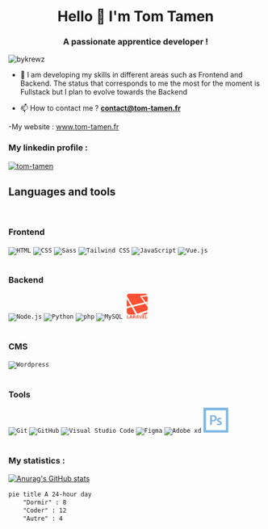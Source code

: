 <h1 align="center">Hello 👋 I'm Tom Tamen</h1>
<h3 align="center">A passionate apprentice developer !</h3>

<p align="left"> <img src="https://komarev.com/ghpvc/?username=bykrewz&label=Profile%20views&color=0e75b6&style=flat" alt="bykrewz" /> </p>

- 🌱 I am developing my skills in different areas such as Frontend and Backend. The status that corresponds to me the most for the moment is Fullstack but I plan to evolve towards the Backend

- 📫 How to contact me ? **contact@tom-tamen.fr**

-My website : www.tom-tamen.fr  


<h3 align="left">My linkedin profile :</h3>
<p align="left">
<a href="https://linkedin.com/in/tom-tamen" target="blank"><img align="center" src="https://raw.githubusercontent.com/rahuldkjain/github-profile-readme-generator/master/src/images/icons/Social/linked-in-alt.svg" alt="tom-tamen" height="30" width="40" /></a>
</p>


<h2 align="left">Languages and tools</h2>
<br>
<h3 align="left">Frontend</h3>
<div align="left">
	<code><img height="50" src="https://user-images.githubusercontent.com/25181517/192158954-f88b5814-d510-4564-b285-dff7d6400dad.png" alt="HTML" title="HTML" /></code>
	<code><img height="50" src="https://user-images.githubusercontent.com/25181517/183898674-75a4a1b1-f960-4ea9-abcb-637170a00a75.png" alt="CSS" title="CSS" /></code>
	<code><img height="50" src="https://user-images.githubusercontent.com/25181517/192158956-48192682-23d5-4bfc-9dfb-6511ade346bc.png" alt="Sass" title="Sass" /></code>
	<code><img height="50" src="https://user-images.githubusercontent.com/25181517/202896760-337261ed-ee92-4979-84c4-d4b829c7355d.png" alt="Tailwind CSS" title="Tailwind CSS" /></code>
	<code><img height="50" src="https://user-images.githubusercontent.com/25181517/117447155-6a868a00-af3d-11eb-9cfe-245df15c9f3f.png" alt="JavaScript" title="JavaScript" /></code>
	<code><img height="50" src="https://user-images.githubusercontent.com/25181517/117448124-a2da9800-af3e-11eb-85d2-bd1b69b65603.png" alt="Vue.js" title="Vue.js" /></code>
</div>
<br>
<h3 align="left">Backend</h3>
<div align="left">
	<code><img height="50" src="https://user-images.githubusercontent.com/25181517/183568594-85e280a7-0d7e-4d1a-9028-c8c2209e073c.png" alt="Node.js" title="Node.js" /></code>
	<code><img height="50" src="https://user-images.githubusercontent.com/25181517/183423507-c056a6f9-1ba8-4312-a350-19bcbc5a8697.png" alt="Python" title="Python" /></code>
	<code><img height="50" src="https://user-images.githubusercontent.com/25181517/183570228-6a040b9f-3ddf-47a2-a201-743121dac664.png" alt="php" title="php" /></code>
	<code><img height="50" src="https://user-images.githubusercontent.com/25181517/183896128-ec99105a-ec1a-4d85-b08b-1aa1620b2046.png" alt="MySQL" title="MySQL" /></code>
	<code><img height="50" src="https://raw.githubusercontent.com/devicons/devicon/master/icons/laravel/laravel-plain-wordmark.svg" alt="Laravel" title="Laravel" /></code>
</div>
<br>
<h3 align="left">CMS</h3>
<div align="left">
	<code><img height="50" src="https://user-images.githubusercontent.com/25181517/192158957-b1256181-356c-46a3-beb9-487af08a6266.png" alt="Wordpress" title="Wordpress" /></code>
</div>
<br>
<h3 align="left">Tools</h3>
<div align="left">
	<code><img height="50" src="https://user-images.githubusercontent.com/25181517/192108372-f71d70ac-7ae6-4c0d-8395-51d8870c2ef0.png" alt="Git" title="Git" /></code>
	<code><img height="50" src="https://user-images.githubusercontent.com/25181517/192108374-8da61ba1-99ec-41d7-80b8-fb2f7c0a4948.png" alt="GitHub" title="GitHub" /></code>
	<code><img height="50" src="https://user-images.githubusercontent.com/25181517/192108891-d86b6220-e232-423a-bf5f-90903e6887c3.png" alt="Visual Studio Code" title="Visual Studio Code" /></code>
	<code><img height="50" src="https://user-images.githubusercontent.com/25181517/189715289-df3ee512-6eca-463f-a0f4-c10d94a06b2f.png" alt="Figma" title="Figma" /></code>
	<code><img height="50" src="https://cdn.worldvectorlogo.com/logos/adobe-xd.svg" alt="Adobe xd" title="Adobe xd" /></code>
	<code><img height="50" src="https://raw.githubusercontent.com/devicons/devicon/master/icons/photoshop/photoshop-line.svg" alt="Photoshop" title="Photoshop" /></code>
</div>


<br>

<h3 align="left">My statistics :</h3>

[![Anurag's GitHub stats](https://github-readme-stats.vercel.app/api?username=tom-tamen)](https://github.com/anuraghazra/github-readme-stats)


```mermaid
pie title A 24-hour day
    "Dormir" : 8
    "Coder" : 12
    "Autre" : 4
```
